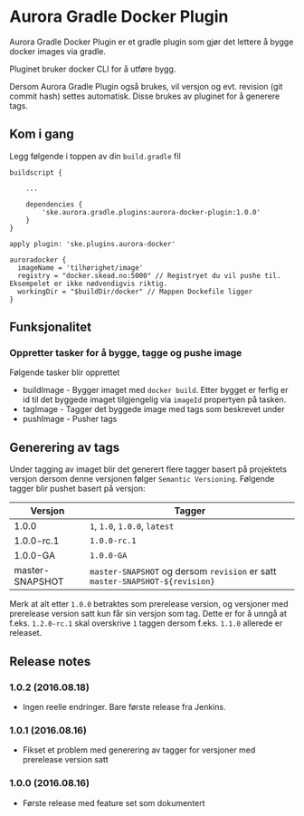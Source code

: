# Aurora Gradle Docker Plugin

Aurora Gradle Docker Plugin er et gradle plugin som gjør det lettere å bygge docker images via gradle.

Pluginet bruker docker CLI for å utføre bygg.

Dersom Aurora Gradle Plugin også brukes, vil versjon og evt. revision (git commit hash) settes automatisk. Disse 
brukes av pluginet for å generere tags.


## Kom i gang

Legg følgende i toppen av din `build.gradle` fil

    buildscript {
    
        ...
    
        dependencies {
            'ske.aurora.gradle.plugins:aurora-docker-plugin:1.0.0'
        }
    }
    
    apply plugin: 'ske.plugins.aurora-docker'

    auroradocker {
      imageName = 'tilhørighet/image'
      registry = "docker.skead.no:5000" // Registryet du vil pushe til. Eksempelet er ikke nødvendigvis riktig.
      workingDir = "$buildDir/docker" // Mappen Dockefile ligger
    }



## Funksjonalitet

### Oppretter tasker for å bygge, tagge og pushe image 

Følgende tasker blir opprettet

 * buildImage - Bygger imaget med `docker build`. Etter bygget er ferfig er id til det byggede imaget tilgjengelig via `imageId` propertyen på tasken. 
 * tagImage - Tagger det byggede image med tags som beskrevet under
 * pushImage - Pusher tags


## Generering av tags

Under tagging av imaget blir det generert flere tagger basert på projektets versjon dersom denne versjonen
følger `Semantic Versioning`. Følgende tagger blir pushet basert på versjon:

| Versjon         | Tagger                                                                       |
|-----------------|------------------------------------------------------------------------------|
| 1.0.0           | `1`, `1.0`, `1.0.0`, `latest`                                                |
| 1.0.0-rc.1      | `1.0.0-rc.1`                                                                 |
| 1.0.0-GA        | `1.0.0-GA`                                                                   |
| master-SNAPSHOT | `master-SNAPSHOT` og dersom `revision` er satt `master-SNAPSHOT-${revision}` |

Merk at alt etter `1.0.0` betraktes som prerelease version, og versjoner med prerelease version satt kun får sin versjon som tag. Dette
er for å unngå at f.eks. `1.2.0-rc.1` skal overskrive `1` taggen dersom f.eks. `1.1.0` allerede er releaset.

## Release notes

### 1.0.2 (2016.08.18)

* Ingen reelle endringer. Bare første release fra Jenkins.


### 1.0.1 (2016.08.16)

 * Fikset et problem med generering av tagger for versjoner med prerelease version satt


### 1.0.0 (2016.08.16)

 * Første release med feature set som dokumentert
